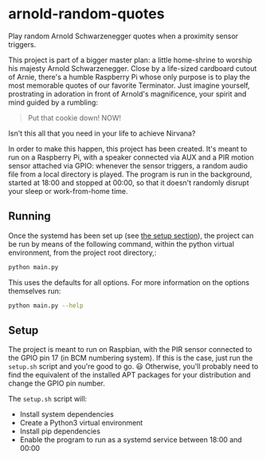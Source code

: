 # arnold-random-quotes
Play random Arnold Schwarzenegger quotes when a proximity sensor triggers.

This project is part of a bigger master plan: a little home-shrine to worship
his majesty Arnold Schwarzenegger. Close by a life-sized cardboard cutout of
Arnie, there's a humble Raspberry Pi whose only purpose is to play the most
memorable quotes of our favorite Terminator. Just imagine yourself, prostrating
in adoration in front of Arnold's magnificence, your spirit and mind guided by
a rumbling:

> Put that cookie down! NOW!

Isn't this all that you need in your life to achieve Nirvana?

In order to make this happen, this project has been created. It's meant to run
on a Raspberry Pi, with a speaker connected via AUX and a PIR motion sensor
attached via GPIO: whenever the sensor triggers, a random audio file from a
local directory is played. The program is run in the background, started at
18:00 and stopped at 00:00, so that it doesn't randomly disrupt your sleep or
work-from-home time.

## Running

Once the systemd has been set up (see [the setup section](#setup)), the project
can be run by means of the following command, within the python virtual
environment, from the project root directory,:

```sh
python main.py
```

This uses the defaults for all options. For more information on the options
themselves run:

```sh
python main.py --help
```

## Setup

The project is meant to run on Raspbian, with the PIR sensor connected to the
GPIO pin 17 (in BCM numbering system). If this is the case, just run
the `setup.sh` script and you're good to go. :smiley: Otherwise, you'll
probably need to find the equivalent of the installed APT packages for your
distribution and change the GPIO pin number.

The `setup.sh` script will:

- Install system dependencies
- Create a Python3 virtual environment
- Install pip dependencies
- Enable the program to run as a systemd service between 18:00 and 00:00
